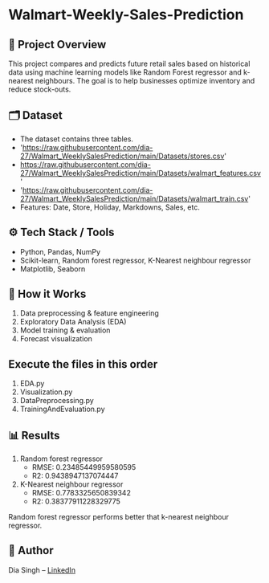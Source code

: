 # Walmart-Weekly-Sales-Prediction

## 📌 Project Overview  
This project compares and predicts future retail sales based on historical data using machine learning models like Random Forest regressor and k-nearest neighbours. 
The goal is to help businesses optimize inventory and reduce stock-outs.

## 🗂 Dataset  
- The dataset contains three tables.
- 'https://raw.githubusercontent.com/dia-27/Walmart_WeeklySalesPrediction/main/Datasets/stores.csv'
- https://raw.githubusercontent.com/dia-27/Walmart_WeeklySalesPrediction/main/Datasets/walmart_features.csv'
- 'https://raw.githubusercontent.com/dia-27/Walmart_WeeklySalesPrediction/main/Datasets/walmart_train.csv' 
- Features: Date, Store, Holiday, Markdowns, Sales, etc.

## ⚙️ Tech Stack / Tools  
- Python, Pandas, NumPy  
- Scikit-learn, Random forest regressor, K-Nearest neighbour regressor
- Matplotlib, Seaborn  

## 🚀 How it Works  
1. Data preprocessing & feature engineering  
2. Exploratory Data Analysis (EDA)  
3. Model training & evaluation  
4. Forecast visualization

## Execute the files in this order
1. EDA.py
2. Visualization.py
3. DataPreprocessing.py
4. TrainingAndEvaluation.py
   

## 📊 Results  
1. Random forest regressor
     - RMSE: 0.23485449959580595
     - R2: 0.9438947137074447
2. K-Nearest neighbour regressor
     - RMSE: 0.7783325650839342
     - R2: 0.38377911228329775

 Random forest regressor performs better that k-nearest neighbour regressor.

## 👤 Author  
Dia Singh – [LinkedIn](https://www.linkedin.com/in/dia-singh-31486a220/)
